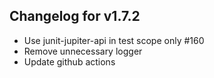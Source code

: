 ## Changelog for v1.7.2

- Use junit-jupiter-api in test scope only #160
- Remove unnecessary logger
- Update github actions
